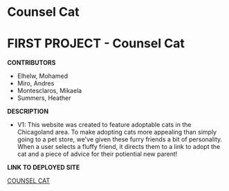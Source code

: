 # Counsel Cat

# FIRST PROJECT - Counsel Cat

<STRONG> CONTRIBUTORS </STRONG>

* Elhelw, Mohamed
* Miro, Andres
* Montesclaros, Mikaela
* Summers, Heather


<STRONG> DESCRIPTION </strong>

* V1: This website was created to feature adoptable cats in the Chicagoland area. To make adopting cats more appealing than simply going to a pet store, we've given these furry friends a bit of personality. When a user selects a fluffy friend, it directs them to a link to adopt the cat and a piece of advice for their potiential new parent!


<STRONG> LINK TO DEPLOYED SITE </strong>

[COUNSEL CAT](https://chi-town-coders.github.io/counsel-cat/)